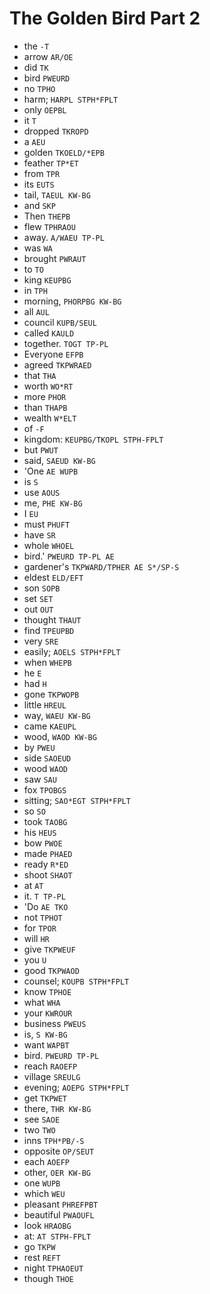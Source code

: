 # The Golden Bird Part 2

* the `-T`
* arrow `AR/OE`
* did `TK`
* bird `PWEURD`
* no `TPHO`
* harm; `HARPL STPH*FPLT`
* only `OEPBL`
* it `T`
* dropped `TKROPD`
* a `AEU`
* golden `TKOELD/*EPB`
* feather `TP*ET`
* from `TPR`
* its `EUTS`
* tail, `TAEUL KW-BG`
* and `SKP`
* Then `THEPB`
* flew `TPHRAOU`
* away. `A/WAEU TP-PL`
* was `WA`
* brought `PWRAUT`
* to `TO`
* king `KEUPBG`
* in `TPH`
* morning, `PHORPBG KW-BG`
* all `AUL`
* council `KUPB/SEUL`
* called `KAULD`
* together. `TOGT TP-PL`
* Everyone `EFPB`
* agreed `TKPWRAED`
* that `THA`
* worth `WO*RT`
* more `PHOR`
* than `THAPB`
* wealth `W*ELT`
* of `-F`
* kingdom: `KEUPBG/TKOPL STPH-FPLT`
* but `PWUT`
* said, `SAEUD KW-BG`
* 'One `AE WUPB`
* is `S`
* use `AOUS`
* me, `PHE KW-BG`
* I `EU`
* must `PHUFT`
* have `SR`
* whole `WHOEL`
* bird.' `PWEURD TP-PL AE`
* gardener's `TKPWARD/TPHER AE S*/SP-S`
* eldest `ELD/EFT`
* son `SOPB`
* set `SET`
* out `OUT`
* thought `THAUT`
* find `TPEUPBD`
* very `SRE`
* easily; `AOELS STPH*FPLT`
* when `WHEPB`
* he `E`
* had `H`
* gone `TKPWOPB`
* little `HREUL`
* way, `WAEU KW-BG`
* came `KAEUPL`
* wood, `WAOD KW-BG`
* by `PWEU`
* side `SAOEUD`
* wood `WAOD`
* saw `SAU`
* fox `TPOBGS`
* sitting; `SAO*EGT STPH*FPLT`
* so `SO`
* took `TAOBG`
* his `HEUS`
* bow `PWOE`
* made `PHAED`
* ready `R*ED`
* shoot `SHAOT`
* at `AT`
* it. `T TP-PL`
* 'Do `AE TKO`
* not `TPHOT`
* for `TPOR`
* will `HR`
* give `TKPWEUF`
* you `U`
* good `TKPWAOD`
* counsel; `KOUPB STPH*FPLT`
* know `TPHOE`
* what `WHA`
* your `KWROUR`
* business `PWEUS`
* is, `S KW-BG`
* want `WAPBT`
* bird. `PWEURD TP-PL`
* reach `RAOEFP`
* village `SREULG`
* evening; `AOEPG STPH*FPLT`
* get `TKPWET`
* there, `THR KW-BG`
* see `SAOE`
* two `TWO`
* inns `TPH*PB/-S`
* opposite `OP/SEUT`
* each `AOEFP`
* other, `OER KW-BG`
* one `WUPB`
* which `WEU`
* pleasant `PHREFPBT`
* beautiful `PWAOUFL`
* look `HRAOBG`
* at: `AT STPH-FPLT`
* go `TKPW`
* rest `REFT`
* night `TPHAOEUT`
* though `THOE`
